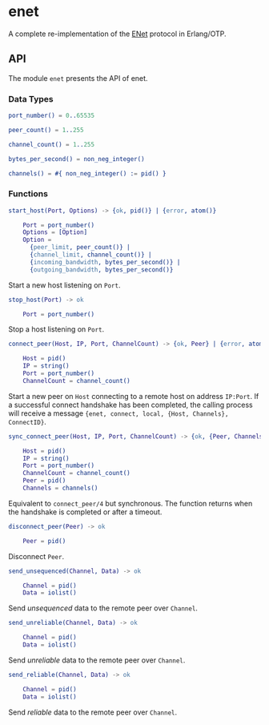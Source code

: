 # enet
A complete re-implementation of the [ENet](http://enet.bespin.org/) protocol in Erlang/OTP.

## API
The module `enet` presents the API of enet.

### Data Types
```erlang
port_number() = 0..65535

peer_count() = 1..255

channel_count() = 1..255

bytes_per_second() = non_neg_integer()

channels() = #{ non_neg_integer() := pid() }
```

### Functions
```erlang
start_host(Port, Options) -> {ok, pid()} | {error, atom()}

    Port = port_number()
    Options = [Option]
    Option =
      {peer_limit, peer_count()} |
      {channel_limit, channel_count()} |
      {incoming_bandwidth, bytes_per_second()} |
      {outgoing_bandwidth, bytes_per_second()}
```
Start a new host listening on `Port`.

```erlang
stop_host(Port) -> ok

    Port = port_number()
```
Stop a host listening on `Port`.

```erlang
connect_peer(Host, IP, Port, ChannelCount) -> {ok, Peer} | {error, atom()}

    Host = pid()
    IP = string()
    Port = port_number()
    ChannelCount = channel_count()
```
Start a new peer on `Host` connecting to a remote host on address `IP:Port`. If a successful connect handshake has been completed, the calling process will receive a message `{enet, connect, local, {Host, Channels}, ConnectID}`.

```erlang
sync_connect_peer(Host, IP, Port, ChannelCount) -> {ok, {Peer, Channels}} | {error, atom()}

    Host = pid()
    IP = string()
    Port = port_number()
    ChannelCount = channel_count()
    Peer = pid()
    Channels = channels()
```
Equivalent to `connect_peer/4` but synchronous. The function returns when the handshake is completed or after a timeout.

```erlang
disconnect_peer(Peer) -> ok

    Peer = pid()
```
Disconnect `Peer`.

```erlang
send_unsequenced(Channel, Data) -> ok

    Channel = pid()
    Data = iolist()
```
Send *unsequenced* data to the remote peer over `Channel`.

```erlang
send_unreliable(Channel, Data) -> ok

    Channel = pid()
    Data = iolist()
```
Send *unreliable* data to the remote peer over `Channel`.

```erlang
send_reliable(Channel, Data) -> ok

    Channel = pid()
    Data = iolist()
```
Send *reliable* data to the remote peer over `Channel`.
